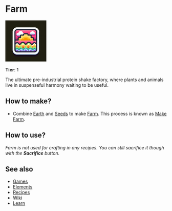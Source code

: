 # Farm

![](../images/item.farm.png)

**Tier**: 1

The ultimate pre-industrial protein shake factory, where plants and animals live in suspenseful harmony waiting to be useful.

## How to make?

* Combine [Earth](/wiki/elements/earth) and [Seeds](/wiki/elements/seeds) to make [Farm](/wiki/elements/farm). This process is known as [Make Farm](/wiki/recipes/make-farm).

## How to use?

_Farm is not used for crafting in any recipes. You can still sacrifice it though with the **Sacrifice** button._

## See also

* [Games](/wiki/games)
* [Elements](/wiki/elements)
* [Recipes](/wiki/recipes)
* [Wiki](/wiki/index)
* [Learn](/learn/index)